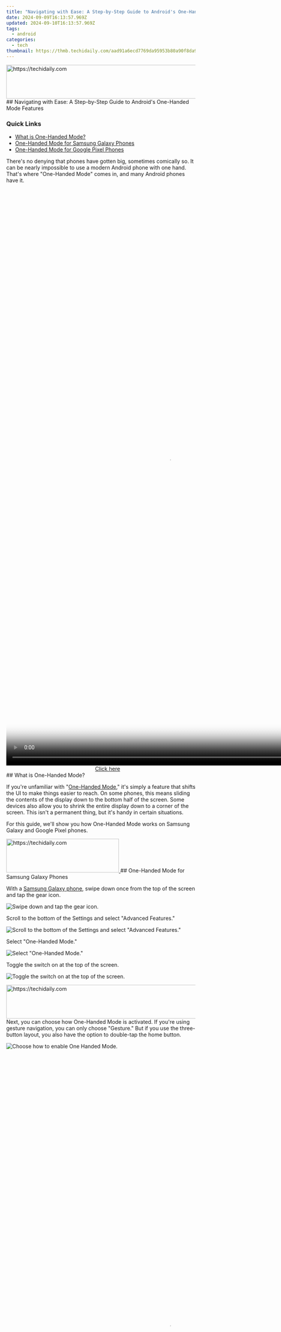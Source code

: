 ```yaml
---
title: "Navigating with Ease: A Step-by-Step Guide to Android's One-Handed Mode Features"
date: 2024-09-09T16:13:57.969Z
updated: 2024-09-10T16:13:57.969Z
tags:
  - android
categories:
  - tech
thumbnail: https://thmb.techidaily.com/aad91a6ecd7769da95953b80a90f8da974d1c7ad664fe779b0bcf99c2c1168c7.jpg
---
```


<!-- affiliate ads begin -->
<a href="https://appsumo.8odi.net/c/5597632/2123735/7443" target="_top" id="2123735">
  <img src="//a.impactradius-go.com/display-ad/7443-2123735" border="0" alt="https://techidaily.com" width="600" height="90"/>
</a>
<img height="0" width="0" src="https://appsumo.8odi.net/i/5597632/2123735/7443" style="position:absolute;visibility:hidden;" border="0" />
<!-- affiliate ads end -->
## Navigating with Ease: A Step-by-Step Guide to Android's One-Handed Mode Features

### Quick Links

* [What is One-Handed Mode?](https://extra-approaches.techidaily.com/in-2024-precision-play-5-proven-techniques-for-zoomed-gameplay/)
* [One-Handed Mode for Samsung Galaxy Phones](https://digital-screen-recording.techidaily.com/new-transform-your-farm-life-with-the-best-7-14-upgrades/)
* [One-Handed Mode for Google Pixel Phones](https://blog-min.techidaily.com/how-to-transfer-contacts-from-realme-11-proplus-to-other-android-devices-using-bluetooth-drfone-by-drfone-transfer-from-android-transfer-from-android/)

 There's no denying that phones have gotten big, sometimes comically so. It can be nearly impossible to use a modern Android phone with one hand. That's where "One-Handed Mode" comes in, and many Android phones have it.

<!-- affiliate ads begin -->
<span id="1424533">
					<video width="864" height="1536" style="cursor:pointer"
           poster="//a.impactradius-go.com/display-clicktoplayimage/1424533.png"
           onclick="if(!this.playClicked){this.play();this.setAttribute('controls',true);this.playClicked=true;}">
	   <source src="//a.impactradius-go.com/display-ad/16446-1424533">
	   <img src="//a.impactradius-go.com/display-clicktoplayimage/1424533.png" style="border: none; height: 100%; width: 100%; object-fit: contain">
	</video>
	<div style="width:540px;text-align:center"><a href="javascript:window.open(decodeURIComponent('https%3A%2F%2Flaganoo.pxf.io%2Fc%2F5597632%2F1424533%2F16446'), '_blank');void(0);">Click here</a></div>
</span>
<img height="0" width="0" src="https://imp.pxf.io/i/5597632/1424533/16446" style="position:absolute;visibility:hidden;" border="0" />
<!-- affiliate ads end -->
##  What is One-Handed Mode?

 If you're unfamiliar with "[One-Handed Mode](https://screen-activity-recording.techidaily.com/new-customize-screenshot-storing-on-mac-for-2024/)," it's simply a feature that shifts the UI to make things easier to reach. On some phones, this means sliding the contents of the display down to the bottom half of the screen. Some devices also allow you to shrink the entire display down to a corner of the screen. This isn't a permanent thing, but it's handy in certain situations. 

 For this guide, we'll show you how One-Handed Mode works on Samsung Galaxy and Google Pixel phones.

<!-- affiliate ads begin -->
<a href="https://aligracehair.sjv.io/c/5597632/2135400/19272" target="_top" id="2135400">
  <img src="//a.impactradius-go.com/display-ad/19272-2135400" border="0" alt="https://techidaily.com" width="300" height="90"/>
</a>
<img height="0" width="0" src="https://aligracehair.sjv.io/i/5597632/2135400/19272" style="position:absolute;visibility:hidden;" border="0" />
<!-- affiliate ads end -->
##  One-Handed Mode for Samsung Galaxy Phones

 With a [Samsung Galaxy phone](https://facebook-clips.techidaily.com/updated-trendsetting-techniques-going-viral-in-the-digital-world/), swipe down once from the top of the screen and tap the gear icon.

![Swipe down and tap the gear icon.](https://static1.howtogeekimages.com/wordpress/wp-content/uploads/2021/06/2021-06-22_13-49-37.jpg) 

 Scroll to the bottom of the Settings and select "Advanced Features."

![Scroll to the bottom of the Settings and select "Advanced Features."](https://static1.howtogeekimages.com/wordpress/wp-content/uploads/2021/06/2021-06-22_13-50-07.jpg) 

 Select "One-Handed Mode."

![Select "One-Handed Mode."](https://static1.howtogeekimages.com/wordpress/wp-content/uploads/2021/06/2021-06-22_13-50-44.jpg) 

 Toggle the switch on at the top of the screen.

![Toggle the switch on at the top of the screen.](https://static1.howtogeekimages.com/wordpress/wp-content/uploads/2021/06/2021-06-22_13-51-14.jpg) 

<!-- affiliate ads begin -->
<a href="https://ephamedtechinc.pxf.io/c/5597632/2136622/26400" target="_top" id="2136622">
  <img src="//a.impactradius-go.com/display-ad/26400-2136622" border="0" alt="https://techidaily.com" width="728" height="90"/>
</a>
<img height="0" width="0" src="https://ephamedtechinc.pxf.io/i/5597632/2136622/26400" style="position:absolute;visibility:hidden;" border="0" />
<!-- affiliate ads end -->
 Next, you can choose how One-Handed Mode is activated. If you're using gesture navigation, you can only choose "Gesture." But if you use the three-button layout, you also have the option to double-tap the home button.

![Choose how to enable One Handed Mode.](https://static1.howtogeekimages.com/wordpress/wp-content/uploads/2021/06/2021-06-22_13-52-52.jpg) 

<!-- affiliate ads begin -->
<span id="1516072">
					<video width="864" height="1536" style="cursor:pointer"
           poster="//a.impactradius-go.com/display-clicktoplayimage/1516072.png"
           onclick="if(!this.playClicked){this.play();this.setAttribute('controls',true);this.playClicked=true;}">
	   <source src="//a.impactradius-go.com/display-ad/16446-1516072">
	   <img src="//a.impactradius-go.com/display-clicktoplayimage/1516072.png" style="border: none; height: 100%; width: 100%; object-fit: contain">
	</video>
	<div style="width:540px;text-align:center"><a href="javascript:window.open(decodeURIComponent('https%3A%2F%2Flaganoo.pxf.io%2Fc%2F5597632%2F1516072%2F16446'), '_blank');void(0);">Click here</a></div>
</span>
<img height="0" width="0" src="https://imp.pxf.io/i/5597632/1516072/16446" style="position:absolute;visibility:hidden;" border="0" />
<!-- affiliate ads end -->
 In One-Handed Mode, you can tap the arrow icon to move the shrunken screen to the left or right. You can also grab the corner to resize the screen. Tap on any empty screen space to exit.

![One Handed Mode options.](https://static1.howtogeekimages.com/wordpress/wp-content/uploads/2021/06/2021-06-22_13-54-27.jpg) 

<!-- affiliate ads begin -->
<a href="https://aligracehair.sjv.io/c/5597632/2115931/19272" target="_top" id="2115931">
  <img src="//a.impactradius-go.com/display-ad/19272-2115931" border="0" alt="https://techidaily.com" width="300" height="90"/>
</a>
<img height="0" width="0" src="https://aligracehair.sjv.io/i/5597632/2115931/19272" style="position:absolute;visibility:hidden;" border="0" />
<!-- affiliate ads end -->
##  One-Handed Mode for Google Pixel Phones

 To get started with One-Handed Mode on a [Google Pixel phone](https://vp-tips.techidaily.com/updated-2024-approved-breaking-the-loop-fixing-frozen-photo-booth-videos/), swipe down twice from the top of the screen to reveal the Quick Settings menu, and then tap the gear icon.

![Swipe down twice and tap gear icon.](https://static1.howtogeekimages.com/wordpress/wp-content/uploads/2021/06/2021-06-10_16-45-27.png) 

<!-- affiliate ads begin -->
<a href="https://unicoeye.pxf.io/c/5597632/2134239/18498" target="_top" id="2134239">
  <img src="//a.impactradius-go.com/display-ad/18498-2134239" border="0" alt="https://techidaily.com" width="721" height="90"/>
</a>
<img height="0" width="0" src="https://unicoeye.pxf.io/i/5597632/2134239/18498" style="position:absolute;visibility:hidden;" border="0" />
<!-- affiliate ads end -->
 Next, scroll down and select "System."

![Next, scroll down and select "System."](https://static1.howtogeekimages.com/wordpress/wp-content/uploads/2021/06/2021-06-22_13-39-47.jpg) 

 Now, select "Gestures."

![Now select "Gestures."](https://static1.howtogeekimages.com/wordpress/wp-content/uploads/2021/06/2021-06-22_13-40-17.jpg) 

 Lastly, go to "One-Handed Mode."

![Lastly, go to "One-Handed Mode."](https://static1.howtogeekimages.com/wordpress/wp-content/uploads/2021/06/2021-06-22_13-57-50.jpg) 

 Toggle the switch to turn on One-Handed Mode.

![Toggle the switch at the top to turn on One-Handed Mode.](https://static1.howtogeekimages.com/wordpress/wp-content/uploads/2021/06/2021-06-22_13-41-27.jpg) 

<!-- affiliate ads begin -->
<span id="1982457">
					<video width="576" height="240" style="cursor:pointer"
           poster="//a.impactradius-go.com/display-clicktoplayimage/1982457.png"
           onclick="if(!this.playClicked){this.play();this.setAttribute('controls',true);this.playClicked=true;}">
	   <source src="//a.impactradius-go.com/display-ad/22993-1982457">
	   <img src="//a.impactradius-go.com/display-clicktoplayimage/1982457.png" style="border: none; height: 100%; width: 100%; object-fit: contain">
	</video>
	<div style="width:360px;text-align:center"><a href="javascript:window.open(decodeURIComponent('https%3A%2F%2Fhomestyler.sjv.io%2Fc%2F5597632%2F1982457%2F22993'), '_blank');void(0);">Click here</a></div>
</span>
<img height="0" width="0" src="https://imp.pxf.io/i/5597632/1982457/22993" style="position:absolute;visibility:hidden;" border="0" />
<!-- affiliate ads end -->
 Google gives you the option to have the One-Handed Mode gesture slide the display down or pull down the notifications.

![One Handed Mode options.](https://static1.howtogeekimages.com/wordpress/wp-content/uploads/2023/08/2023-08-02_16-46-09.jpg) 

<!-- affiliate ads begin -->
<a href="https://ephamedtechinc.pxf.io/c/5597632/2136626/26400" target="_top" id="2136626">
  <img src="//a.impactradius-go.com/display-ad/26400-2136626" border="0" alt="https://techidaily.com" width="728" height="90"/>
</a>
<img height="0" width="0" src="https://ephamedtechinc.pxf.io/i/5597632/2136626/26400" style="position:absolute;visibility:hidden;" border="0" />
<!-- affiliate ads end -->
 With that out of the way, you can activate One-Handed Mode by swiping down on the home button or gesture bar. To leave One-Handed Mode, swipe up on the same spot or tap the blank area at the top of the screen.

![How to use.](https://static1.howtogeekimages.com/wordpress/wp-content/uploads/2021/06/2021-06-22_13-42-18.jpg) 

 Easy as that!

---

 If you don't have a [Samsung Galaxy](https://instagram-clips.techidaily.com/new-connecting-consciously-with-content-craftsmen-of-your-realm-for-2024/) or Google Pixel phone, there's still a solid chance that you have One-Handed Mode. [Search for it in the Settings](https://desktop-recording.techidaily.com/in-2024-simplify-virtual-collaboration-a-zoom-setup-overview/) and you might be surprised! This is a nifty thing to know.

<ins class="adsbygoogle"
     style="display:block"
     data-ad-format="autorelaxed"
     data-ad-client="ca-pub-7571918770474297"
     data-ad-slot="1223367746"></ins>



<ins class="adsbygoogle"
     style="display:block"
     data-ad-client="ca-pub-7571918770474297"
     data-ad-slot="8358498916"
     data-ad-format="auto"
     data-full-width-responsive="true"></ins>

<span class="atpl-alsoreadstyle">Also read:</span>
<div><ul>
<li><a href="https://facebook-video-footage.techidaily.com/new-2024-approved-becoming-a-wealthy-beauty-channel-host/"><u>[New] 2024 Approved Becoming a Wealthy Beauty Channel Host</u></a></li>
<li><a href="https://eaxpv-info.techidaily.com/new-2024-approved-guardians-of-the-most-watched-youtube-edition/"><u>[New] 2024 Approved Guardians of the Most Watched YouTube Edition</u></a></li>
<li><a href="https://article-tips.techidaily.com/new-excellent-html5-video-tools-you-must-check-for-2024/"><u>[New] Excellent HTML5 Video Tools You Must Check for 2024</u></a></li>
<li><a href="https://fox-direct.techidaily.com/new-in-2024-complete-insight-the-full-picture-of-bublcam-360/"><u>[New] In 2024, Complete Insight The Full Picture of Bublcam 360</u></a></li>
<li><a href="https://extra-approaches.techidaily.com/new-mastering-image-enhancement-for-breathtaking-results/"><u>[New] Mastering Image Enhancement for Breathtaking Results</u></a></li>
<li><a href="https://vimeo-videos.techidaily.com/new-mastering-vimeos-end-screens-for-creative-directives-for-2024/"><u>[New] Mastering Vimeo's End Screens for Creative Directives for 2024</u></a></li>
<li><a href="https://screen-sharing-recording.techidaily.com/new-recapturing-moments-the-xiaomi-mi-11s-superior-screen-record/"><u>[New] Recapturing Moments The Xiaomi Mi 11'S Superior Screen Record</u></a></li>
<li><a href="https://screen-mirroring-recording.techidaily.com/updated-2024-approved-ensure-flawless-slack-conversations-best-10-free-recorder-apps/"><u>[Updated] 2024 Approved Ensure Flawless Slack Conversations Best 10 Free Recorder Apps</u></a></li>
<li><a href="https://extra-resources.techidaily.com/updated-aural-artistry-the-intersection-of-sound-and-image-on-insta/"><u>[Updated] Aural Artistry The Intersection of Sound and Image on Insta</u></a></li>
<li><a href="https://video-screen-grab.techidaily.com/updated-in-2024-capture-your-desktop-on-windows-3-ways-free/"><u>[Updated] In 2024, Capture Your Desktop on Windows, 3 Ways, Free</u></a></li>
<li><a href="https://fox-cloud.techidaily.com/updated-in-2024-deconstructing-user-sentiments-for-vllo/"><u>[Updated] In 2024, Deconstructing User Sentiments for VLLO</u></a></li>
<li><a href="https://youtube-data.techidaily.com/ed-in-2024-gags-and-grins-techniques-in-parody-production/"><u>[Updated] In 2024, Gags and Grins Techniques in Parody Production</u></a></li>
<li><a href="https://vimeo-videos.techidaily.com/updated-top-iphone-video-editor-choose-between-cameo-and-filmorago/"><u>[Updated] Top iPhone Video Editor Choose Between Cameo & FilmoraGo</u></a></li>
<li><a href="https://android-pokemon-go.techidaily.com/15-best-strongest-pokemon-to-use-in-pokemon-go-pvp-leagues-for-motorola-edge-40-neo-drfone-by-drfone-virtual-android/"><u>15 Best Strongest Pokémon To Use in Pokémon GO PvP Leagues For Motorola Edge 40 Neo | Dr.fone</u></a></li>
<li><a href="https://extra-tips.techidaily.com/2024-approved-accelerating-artistic-outputs-fast-tracked-google-collage-creation/"><u>2024 Approved Accelerating Artistic Outputs Fast-Tracked Google Collage Creation</u></a></li>
<li><a href="https://remote-screen-capture.techidaily.com/2024-approved-efficient-setup-ps4-streaming-and-recording-via-obs/"><u>2024 Approved Efficient Setup PS4 Streaming and Recording via OBS</u></a></li>
<li><a href="https://video-screen-grab.techidaily.com/2024-approved-live-streaming-tools-head-to-head-obs-vs-fraps/"><u>2024 Approved Live Streaming Tools Head to Head OBS vs Fraps</u></a></li>
<li><a href="https://screen-video-capture.techidaily.com/2024-approved-strategies-for-storing-real-time-webcam-talks/"><u>2024 Approved Strategies for Storing Real-Time Webcam Talks</u></a></li>
<li><a href="https://some-approaches.techidaily.com/2024-approved-swift-transformation-androids-best-vid-upgrades/"><u>2024 Approved Swift Transformation Android's Best Vid Upgrades</u></a></li>
<li><a href="https://desktop-recording.techidaily.com/a-step-by-step-approach-to-google-voice-recordings/"><u>A Step-by-Step Approach to Google Voice Recordings</u></a></li>
<li><a href="https://hardware-help.techidaily.com/advancing-computational-frontiers-the-inside-scoop-on-amds-zen-5-architecture-delving-into-ryzen-9000-capabilities-ai-benchmarking-with-the-ai-300-and-cutti19/"><u>Advancing Computational Frontiers: The Inside Scoop on AMD's Zen 5 Architecture - Delving Into Ryzen 9000 Capabilities, AI Benchmarking with the AI 300, and Cutting-Edge GPU Upgrades in RDNA 3.5 & XDNA Technologies</u></a></li>
<li><a href="https://hardware-help.techidaily.com/amd-rx-560-driver-troubleshooting-and-fixes-for-windows-operating-systems/"><u>AMD RX 560 Driver Troubleshooting and Fixes for Windows Operating Systems</u></a></li>
<li><a href="https://driver-download.techidaily.com/complete-guide-to-successful-broadcom-netlink-gigabit-driver-installation-on-windows-10-say-goodbye-to-errors/"><u>Complete Guide to Successful Broadcom NetLink Gigabit Driver Installation on Windows 10 - Say Goodbye to Errors</u></a></li>
<li><a href="https://hardware-help.techidaily.com/comprehensive-guide-how-to-securely-obtain-and-install-epson-xp-430-drivers-on-your-windows-device/"><u>Comprehensive Guide: How To Securely Obtain & Install Epson XP-430 Drivers on Your Windows Device</u></a></li>
<li><a href="https://hardware-help.techidaily.com/comprehensive-solution-correcting-hp-beats-audio-driver-errors-on-windows-os-versions-10-8-and-7/"><u>Comprehensive Solution: Correcting HP Beats Audio Driver Errors on Windows OS Versions 10, 8 & 7</u></a></li>
<li><a href="https://hardware-help.techidaily.com/1722960059335-direct-link-to-nvidia-rtx-3080-graphics-card-driver-compatible-with-windows-versions/"><u>Direct Link to NVIDIA RTX 3080 Graphics Card Driver - Compatible with Windows Versions!</u></a></li>
<li><a href="https://extra-information.techidaily.com/does-pickup-elevate-your-editing-game-on-android-heres-what-you-need-to-know/"><u>Does PickUp Elevate Your Editing Game on Android? Here’s What You Need to Know</u></a></li>
<li><a href="https://hardware-help.techidaily.com/download-and-install-guide-magic-mouse-software-compatible-with-windows-os/"><u>Download & Install Guide: Magic Mouse Software Compatible with Windows OS</u></a></li>
<li><a href="https://hardware-help.techidaily.com/download-and-update-surface-drivers-made-simple-step-by-step-guide/"><u>Download & Update Surface Drivers Made Simple: Step-by-Step Guide</u></a></li>
<li><a href="https://hardware-help.techidaily.com/download-and-install-top-tier-nvidia-graphics-drivers-tailored-for-windows-gamers/"><u>Download and Install Top-Tier NVIDIA Graphics Drivers Tailored for Windows Gamers</u></a></li>
<li><a href="https://hardware-help.techidaily.com/1722974180355-download-and-set-up-corsair-void-pro-drivers-on-windows-simple-steps/"><u>Download and Set Up Corsair Void Pro Drivers on Windows - Simple Steps!</u></a></li>
<li><a href="https://hardware-help.techidaily.com/download-and-upgrade-your-zebra-printers-software-on-windows-easy-guide-and-links/"><u>Download and Upgrade Your Zebra Printer's Software on Windows – Easy Guide & Links</u></a></li>
<li><a href="https://hardware-help.techidaily.com/download-asus-atk0110-acpi-motherboard-drivers-at-no-cost/"><u>Download ASUS ATK0110 ACPI Motherboard Drivers at No Cost</u></a></li>
<li><a href="https://hardware-help.techidaily.com/download-epson-gt-s50-driver-for-windows-7810/"><u>Download Epson GT S50 Driver for Windows 7/8/10</u></a></li>
<li><a href="https://hardware-help.techidaily.com/download-intel-82579v-drivers-for-free-fast-and-simple-installation/"><u>Download Intel 82579V Drivers for Free – Fast and Simple Installation</u></a></li>
<li><a href="https://hardware-help.techidaily.com/download-linksys-ae2500-wifi-router-software-now/"><u>Download Linksys AE2500 WiFi Router Software Now</u></a></li>
<li><a href="https://hardware-help.techidaily.com/download-the-latest-hp-officejet-inkjet-printer-drivers-for-windows-systems/"><u>Download the Latest HP OfficeJet Inkjet Printer Drivers for Windows Systems</u></a></li>
<li><a href="https://hardware-help.techidaily.com/download-updated-amd-rx-6700-xt-graphics-card-driver-for-various-windows-versions/"><u>Download Updated AMD RX 6700 XT Graphics Card Driver for Various Windows Versions</u></a></li>
<li><a href="https://hardware-help.techidaily.com/effortless-installation-fresh-surface-book-2-drivers-at-your-fingertips/"><u>Effortless Installation: Fresh Surface Book 2 Drivers at Your Fingertips!</u></a></li>
<li><a href="https://hardware-help.techidaily.com/enhance-your-graphics-experience-download-amds-newest-radeon-rx-6700-xt-driver-for-windows-operating-system-compatibility-win11win10win7-supported/"><u>Enhance Your Graphics Experience - Download AMD's Newest Radeon RX 6700 XT Driver for Windows Operating System Compatibility: Win11/Win10/Win7 Supported</u></a></li>
<li><a href="https://hardware-help.techidaily.com/epson-l3150-printer-driver-download-and-installation-guide-for-windows-1187/"><u>Epson L3150 Printer Driver Download and Installation Guide for Windows 11/8/7</u></a></li>
<li><a href="https://hardware-help.techidaily.com/essential-software-instructions-getting-the-latest-drivers-for-lenovo-legion-5-pro-laptops/"><u>Essential Software Instructions: Getting the Latest Drivers for Lenovo Legion 5 Pro Laptops</u></a></li>
<li><a href="https://some-techniques.techidaily.com/first-steps-in-telegram-marketing-an-initiation-handbook-for-2024/"><u>First Steps in Telegram Marketing An Initiation Handbook for 2024</u></a></li>
<li><a href="https://hardware-help.techidaily.com/free-download-logitech-g-pro-gamepad-drivers-compatible-with-windows-11-10-8-and-7/"><u>Free Download: Logitech G Pro Gamepad Drivers Compatible with Windows 11, 10, 8 & 7</u></a></li>
<li><a href="https://hardware-help.techidaily.com/free-rtx-2070-super-graphics-driver-downloads-and-updates-for-windows-11/"><u>Free RTX 2070 Super Graphics Driver Downloads and Updates for Windows 11</u></a></li>
<li><a href="https://hardware-help.techidaily.com/get-your-hid-keyboard-drivers-now-simple-download-and-quick-update-processes/"><u>Get Your HID Keyboard Drivers Now: Simple Download & Quick Update Processes</u></a></li>
<li><a href="https://hardware-help.techidaily.com/how-to-seamlessly-install-intels-advanced-wireless-ac-7260-network-driver-on-your-device/"><u>How to Seamlessly Install Intel's Advanced Wireless-AC 7260 Network Driver on Your Device!</u></a></li>
<li><a href="https://hardware-help.techidaily.com/how-to-successfully-download-and-update-logitechs-mk710-mouse-drivers/"><u>How to Successfully Download and Update Logitech's MK710 Mouse Drivers</u></a></li>
<li><a href="https://change-location.techidaily.com/how-to-use-special-features-virtual-location-on-infinix-hot-30-5g-drfone-by-drfone-virtual-android/"><u>How To Use Special Features - Virtual Location On Infinix Hot 30 5G? | Dr.fone</u></a></li>
<li><a href="https://ios-unlock.techidaily.com/in-2024-3-ways-to-erase-iphone-15-when-its-locked-within-seconds-by-drfone-ios/"><u>In 2024, 3 Ways to Erase iPhone 15 When Its Locked Within Seconds</u></a></li>
<li><a href="https://unlock-android.techidaily.com/in-2024-5-solutions-for-itel-p55plus-unlock-without-password-by-drfone-android/"><u>In 2024, 5 Solutions For Itel P55+ Unlock Without Password</u></a></li>
<li><a href="https://extra-hints.techidaily.com/in-2024-av1-versus-vp9-the-ultimate-codec-showdown/"><u>In 2024, AV1 Versus VP9 The Ultimate Codec Showdown</u></a></li>
<li><a href="https://youtube-data.techidaily.com/24-boosting-youtube-success-mastery-with-tubebuddy/"><u>In 2024, Boosting YouTube Success Mastery with TubeBuddy</u></a></li>
<li><a href="https://desktop-recording.techidaily.com/in-2024-eternal-display-documentation/"><u>In 2024, Eternal Display Documentation</u></a></li>
<li><a href="https://android-pokemon-go.techidaily.com/in-2024-reasons-why-pokemon-gps-does-not-work-on-oppo-reno-8t-5g-drfone-by-drfone-virtual-android/"><u>In 2024, Reasons why Pokémon GPS does not Work On Oppo Reno 8T 5G? | Dr.fone</u></a></li>
<li><a href="https://instagram-video-recordings.techidaily.com/in-2024-the-essentials-of-creating-and-curating-instagram-highlights/"><u>In 2024, The Essentials of Creating and Curating Instagram Highlights</u></a></li>
<li><a href="https://bypass-frp.techidaily.com/in-2024-top-5-xiaomi-redmi-note-12r-bypass-frp-tools-for-pc-that-actually-work-by-drfone-android/"><u>In 2024, Top 5 Xiaomi Redmi Note 12R Bypass FRP Tools for PC That Actually Work</u></a></li>
<li><a href="https://vimeo-videos.techidaily.com/in-2024-unveiling-the-magic-of-end-screens-for-vimeo-content/"><u>In 2024, Unveiling the Magic of End Screens for Vimeo Content</u></a></li>
<li><a href="https://android-location-track.techidaily.com/in-2024-ways-to-stop-parent-tracking-your-xiaomi-redmi-note-13-pro-5g-drfone-by-drfone-virtual-android/"><u>In 2024, Ways to stop parent tracking your Xiaomi Redmi Note 13 Pro 5G | Dr.fone</u></a></li>
<li><a href="https://hardware-help.techidaily.com/latest-and-greatest-hp-deskjet-3050a-driver-downloads-for-windows-free-and-easy-to-install/"><u>Latest and Greatest HP Deskjet 3050A Driver Downloads for Windows – Free & Easy to Install</u></a></li>
<li><a href="https://hardware-help.techidaily.com/latest-geforce-rtx-2080-driver-updates-available-for-windows-11-7-and-8-operating-systems/"><u>Latest GeForce RTX 2080 Driver Updates Available for Windows 11, 7 & 8 Operating Systems</u></a></li>
<li><a href="https://hardware-help.techidaily.com/latest-logitech-driving-force-gt-driver-download-now-for-optimal-gaming-experience-on-windows-os/"><u>Latest Logitech Driving Force GT Driver: Download Now for Optimal Gaming Experience on Windows OS</u></a></li>
<li><a href="https://hardware-help.techidaily.com/latest-version-of-dell-wireless-network-driver-for-seamless-internet-connection/"><u>Latest Version of Dell Wireless Network Driver for Seamless Internet Connection</u></a></li>
<li><a href="https://hardware-help.techidaily.com/mediatek-usb-driver-downloads-made-simple-and-fast/"><u>MediaTek USB Driver Downloads Made Simple and Fast</u></a></li>
<li><a href="https://graphic-issues.techidaily.com/overcoming-dark-mode-clearing-twitch-displays/"><u>Overcoming Dark Mode: Clearing Twitch Displays</u></a></li>
<li><a href="https://hardware-help.techidaily.com/quick-install-realtek-alc892aaic7380-audio-driver-update-for-windows-11/"><u>Quick Install: RealTek ALC892A/AIC7380 Audio Driver Update for Windows 11</u></a></li>
<li><a href="https://app-tips.techidaily.com/revolutionize-conversations-with-these-top-10-artificial-intelligence-chatbot-tools/"><u>Revolutionize Conversations with These Top 10 Artificial Intelligence Chatbot Tools</u></a></li>
<li><a href="https://hardware-help.techidaily.com/selecting-the-vice-president/"><u>Selecting the Vice-President</u></a></li>
<li><a href="https://hardware-help.techidaily.com/speedy-installation-secure-your-pioneer-dj-ddj-sx2-device-drivers-today/"><u>Speedy Installation: Secure Your Pioneer DJ DDJ-SX2 Device Drivers Today</u></a></li>
<li><a href="https://hardware-help.techidaily.com/step-by-step-instructions-for-configuring-your-logitech-mx-series-mouse/"><u>Step-by-Step Instructions for Configuring Your Logitech MX Series Mouse</u></a></li>
<li><a href="https://hardware-help.techidaily.com/step-by-step-instructions-for-rejuvenating-sataahci-chipset-drivers/"><u>Step-by-Step Instructions for Rejuvenating SATA/AHCI Chipset Drivers</u></a></li>
<li><a href="https://hardware-help.techidaily.com/step-by-step-fast-driver-downloads-for-your-hp-envy-laptop-model-5055/"><u>Step-by-Step: Fast Driver Downloads for Your HP Envy Laptop (Model 5055)</u></a></li>
<li><a href="https://youtube-tips.techidaily.com/ng-upstream-in-the-youtube-subscriber-pool-for-2024/"><u>Surging Upstream in the YouTube Subscriber Pool for 2024</u></a></li>
<li><a href="https://hardware-help.techidaily.com/troubleshooting-guide-resolving-problems-with-the-realtek-rtl8811au-network-adapter/"><u>Troubleshooting Guide: Resolving Problems with the Realtek RTL8811au Network Adapter</u></a></li>
<li><a href="https://extra-information.techidaily.com/ultimate-video-playback-device-pcmobile-focus/"><u>Ultimate Video Playback Device - PC/Mobile Focus</u></a></li>
<li><a href="https://hardware-help.techidaily.com/windows-11-compatible-iphone-driver-solutions-download-and-install-guide/"><u>Windows 11 Compatible iPhone Driver Solutions: Download & Install Guide</u></a></li>
</ul></div>
